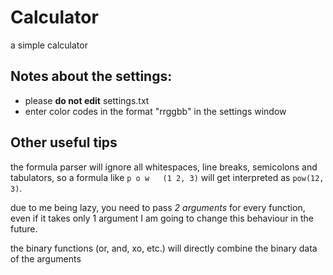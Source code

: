 # Calculator
a simple calculator

## Notes about the settings:

- please **do not edit** settings.txt
- enter color codes in the format "rrggbb" in the settings window

## Other useful tips

the formula parser will ignore all whitespaces, line breaks, semicolons and tabulators, so a formula like
`p
  o w   (1
  2, 3)`
will get interpreted as `pow(12, 3)`.
  
due to me being lazy, you need to pass *2 arguments* for every function, even if it takes only 1 argument
I am going to change this behaviour in the future.

the binary functions (or, and, xo, etc.) will directly combine the binary data of the arguments
